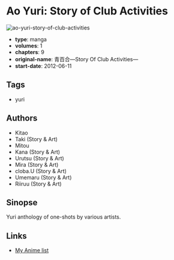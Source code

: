 # Ao Yuri: Story of Club Activities

![ao-yuri-story-of-club-activities](https://cdn.myanimelist.net/images/manga/2/169864.jpg)

-   **type**: manga
-   **volumes**: 1
-   **chapters**: 9
-   **original-name**: 青百合―Story Of Club Activities―
-   **start-date**: 2012-06-11

## Tags

-   yuri

## Authors

-   Kitao
-   Taki (Story & Art)
-   Mitou
-   Kana (Story & Art)
-   Urutsu (Story & Art)
-   Mira (Story & Art)
-   cloba.U (Story & Art)
-   Umemaru (Story & Art)
-   Riiruu (Story & Art)

## Sinopse

Yuri anthology of one-shots by various artists.

## Links

-   [My Anime list](https://myanimelist.net/manga/95325/Ao_Yuri__Story_of_Club_Activities)
